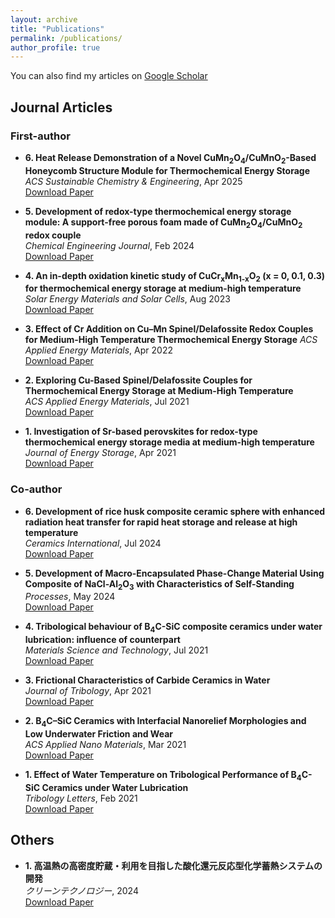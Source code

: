 ```yaml
---
layout: archive
title: "Publications"
permalink: /publications/
author_profile: true
---
```


You can also find my articles on [Google Scholar](https://scholar.google.com/citations?user=6npMlFQAAAAJ&hl=zh-CN)


## Journal Articles


### First-author

- **6. Heat Release Demonstration of a Novel CuMn<sub>2</sub>O<sub>4</sub>/CuMnO<sub>2</sub>-Based Honeycomb Structure Module for Thermochemical Energy Storage**  
  *ACS Sustainable Chemistry & Engineering*, Apr 2025  
  [Download Paper](https://pubs.acs.org/doi/10.1021/acssuschemeng.4c10715)

- **5. Development of redox-type thermochemical energy storage module: A support-free porous foam made of CuMn<sub>2</sub>O<sub>4</sub>/CuMnO<sub>2</sub> redox couple**  
  *Chemical Engineering Journal*, Feb 2024  
  [Download Paper](https://linkinghub.elsevier.com/retrieve/pii/S1385894724010258)

- **4. An in-depth oxidation kinetic study of CuCr<sub>x</sub>Mn<sub>1-x</sub>O<sub>2</sub> (x = 0, 0.1, 0.3) for thermochemical energy storage at medium-high temperature**  
  *Solar Energy Materials and Solar Cells*, Aug 2023  
  [Download Paper](https://linkinghub.elsevier.com/retrieve/pii/S0927024823003161)

- **3. Effect of Cr Addition on Cu–Mn Spinel/Delafossite Redox Couples for Medium-High Temperature Thermochemical Energy Storage**  *ACS Applied Energy Materials*, Apr 2022  
  [Download Paper](https://pubs.acs.org/doi/10.1021/acsaem.2c00178)

- **2. Exploring Cu-Based Spinel/Delafossite Couples for Thermochemical Energy Storage at Medium-High Temperature**  
  *ACS Applied Energy Materials*, Jul 2021  
  [Download Paper](https://pubs.acs.org/doi/10.1021/acsaem.1c01352)

- **1. Investigation of Sr-based perovskites for redox-type thermochemical energy storage media at medium-high temperature**  
  *Journal of Energy Storage*, Apr 2021  
  [Download Paper](https://linkinghub.elsevier.com/retrieve/pii/S2352152X21002504)


### Co-author

- **6. Development of rice husk composite ceramic sphere with enhanced radiation heat transfer for rapid heat storage and release at high temperature**  
  *Ceramics International*, Jul 2024  
  [Download Paper](https://linkinghub.elsevier.com/retrieve/pii/S0272884224030475)

- **5. Development of Macro-Encapsulated Phase-Change Material Using Composite of NaCl-Al<sub>2</sub>O<sub>3</sub> with Characteristics of Self-Standing**  
  *Processes*, May 2024  
  [Download Paper](https://www.mdpi.com/2227-9717/12/6/1123)

- **4. Tribological behaviour of B<sub>4</sub>C-SiC composite ceramics under water lubrication: influence of counterpart**  
  *Materials Science and Technology*, Jul 2021  
  [Download Paper](https://www.tandfonline.com/doi/full/10.1080/02670836.2021.1961365)

- **3. Frictional Characteristics of Carbide Ceramics in Water**  
  *Journal of Tribology*, Apr 2021  
  [Download Paper](https://asmedigitalcollection.asme.org/tribology/article/144/1/011702/1106090/Frictional-Characteristics-of-Carbide-Ceramics-in)

- **2. B<sub>4</sub>C–SiC Ceramics with Interfacial Nanorelief Morphologies and Low Underwater Friction and Wear**  
  *ACS Applied Nano Materials*, Mar 2021  
  [Download Paper](https://pubs.acs.org/doi/10.1021/acsanm.1c00375)

- **1. Effect of Water Temperature on Tribological Performance of B<sub>4</sub>C-SiC Ceramics under Water Lubrication**  
  *Tribology Letters*, Feb 2021  
  [Download Paper](https://link.springer.com/article/10.1007/s11249-021-01406-0)


## Others

- **1. 高温熱の高密度貯蔵・利用を目指した酸化還元反応型化学蓄熱システムの開発**   
  *クリーンテクノロジー*, 2024  
  [Download Paper](https://www.nikko-pb.co.jp/products/detail.php?product_id=5872&srsltid=AfmBOoq26uEjLfEWjybVuuj917WeM9upULylYvluk1eA3gGc6KGI8Wvp)

